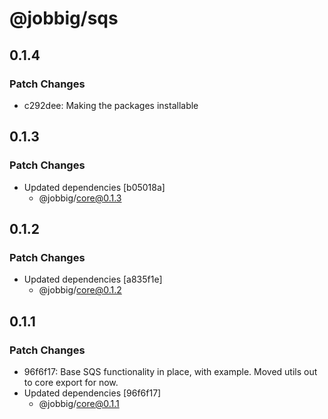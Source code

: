 # @jobbig/sqs

## 0.1.4

### Patch Changes

- c292dee: Making the packages installable

## 0.1.3

### Patch Changes

- Updated dependencies [b05018a]
  - @jobbig/core@0.1.3

## 0.1.2

### Patch Changes

- Updated dependencies [a835f1e]
  - @jobbig/core@0.1.2

## 0.1.1

### Patch Changes

- 96f6f17: Base SQS functionality in place, with example. Moved utils out to core export for now.
- Updated dependencies [96f6f17]
  - @jobbig/core@0.1.1
